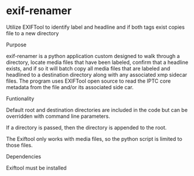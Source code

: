 # exif-renamer
Utilize EXIFTool to identify label and headline and if both tags exist copies file to a new directory

Purpose

exif-renamer is a python application custom designed to walk through a directory, locate media files that have been labeled, confirm that a headline exists, and if so it will batch copy all media files that are labeled and headlined to a destination directory along with any associated xmp sidecar files.  The program uses EXIFTool open source to read the IPTC core metadata from the file and/or its associated side car. 

Funtionality

Default root and destination directories are included in the code but can be overridden with command line parameters.

If a directory is passed, then the directory is appended to the root.

The Exiftool only works with media files, so the python script is limited to those files. 

Dependencies

Exiftool must be installed